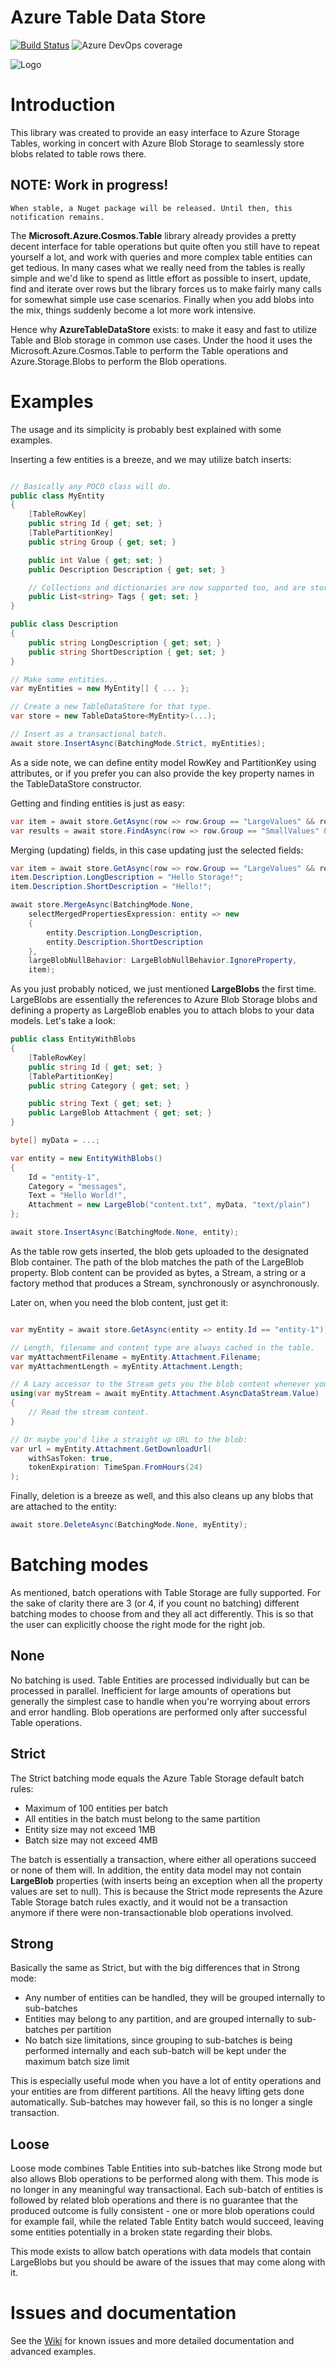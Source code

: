 # Azure Table Data Store

[![Build Status](https://dev.azure.com/jusasi/AzureTableDataStore/_apis/build/status/Jusas.AzureTableDataStore?branchName=master)](https://dev.azure.com/jusasi/AzureTableDataStore/_build/latest?definitionId=2&branchName=master) ![Azure DevOps coverage](https://img.shields.io/azure-devops/coverage/jusasi/AzureTableDataStore/2/master)

![Logo](graphics/logo.png)

# Introduction

This library was created to provide an easy interface to Azure Storage Tables, working in concert with Azure Blob Storage to seamlessly store blobs related to table rows there.

## NOTE: Work in progress!
    When stable, a Nuget package will be released. Until then, this notification remains.

The **Microsoft.Azure.Cosmos.Table** library already provides a pretty decent interface for table operations but quite often you still have to repeat yourself a lot, and work with queries and more complex table entities can get tedious. In many cases what we really need from the tables is really simple and we'd like to spend as little effort as possible to insert, update, find and iterate over rows but the library forces us to make fairly many calls for somewhat simple use case scenarios. Finally when you add blobs into the mix, things suddenly become a lot more work intensive.

Hence why **AzureTableDataStore** exists: to make it easy and fast to utilize Table and Blob storage in common use cases. Under the hood it uses the Microsoft.Azure.Cosmos.Table to perform the Table operations and Azure.Storage.Blobs to perform the Blob operations.

# Examples

The usage and its simplicity is probably best explained with some examples.

Inserting a few entities is a breeze, and we may utilize batch inserts:

```CS

// Basically any POCO class will do.
public class MyEntity
{
    [TableRowKey]
    public string Id { get; set; }
    [TablePartitionKey]
    public string Group { get; set; }

    public int Value { get; set; }
    public Description Description { get; set; }

    // Collections and dictionaries are now supported too, and are stored as JSON strings.
    public List<string> Tags { get; set; }
}

public class Description 
{
    public string LongDescription { get; set; }
    public string ShortDescription { get; set; }
}

// Make some entities...
var myEntities = new MyEntity[] { ... };

// Create a new TableDataStore for that type.
var store = new TableDataStore<MyEntity>(...);

// Insert as a transactional batch.
await store.InsertAsync(BatchingMode.Strict, myEntities);

```

As a side note, we can define entity model RowKey and PartitionKey using attributes, or if you prefer
you can also provide the key property names in the TableDataStore constructor.

Getting and finding entities is just as easy:

```CS
var item = await store.GetAsync(row => row.Group == "LargeValues" && row.Id == "A1");
var results = await store.FindAsync(row => row.Group == "SmallValues" && row.Value < 100);
```

Merging (updating) fields, in this case updating just the selected fields:

```CS
var item = await store.GetAsync(row => row.Group == "LargeValues" && row.Id == "A1");
item.Description.LongDescription = "Hello Storage!";
item.Description.ShortDescription = "Hello!";

await store.MergeAsync(BatchingMode.None, 
    selectMergedPropertiesExpression: entity => new 
    { 
        entity.Description.LongDescription,
        entity.Description.ShortDescription
    },
    largeBlobNullBehavior: LargeBlobNullBehavior.IgnoreProperty, 
    item);
```

As you just probably noticed, we just mentioned **LargeBlobs** the first time.
LargeBlobs are essentially the references to Azure Blob Storage blobs and defining a property as LargeBlob enables you to attach blobs to your data models. Let's take a look:

```CS
public class EntityWithBlobs
{
    [TableRowKey]
    public string Id { get; set; }
    [TablePartitionKey]
    public string Category { get; set; }

    public string Text { get; set; }
    public LargeBlob Attachment { get; set; }
}

byte[] myData = ...;

var entity = new EntityWithBlobs()
{
    Id = "entity-1",
    Category = "messages",
    Text = "Hello World!",
    Attachment = new LargeBlob("content.txt", myData, "text/plain")
};

await store.InsertAsync(BatchingMode.None, entity);
```

As the table row gets inserted, the blob gets uploaded to the designated Blob container. The path of the blob matches the path of the LargeBlob property. Blob content can be provided as bytes, a Stream, a string or a factory method that produces a Stream, synchronously or asynchronously.

Later on, when you need the blob content, just get it:

```CS

var myEntity = await store.GetAsync(entity => entity.Id == "entity-1");

// Length, filename and content type are always cached in the table.
var myAttachmentFilename = myEntity.Attachment.Filename;
var myAttachmentLength = myEntity.Attachment.Length;

// A Lazy accessor to the Stream gets you the blob content whenever you need it.
using(var myStream = await myEntity.Attachment.AsyncDataStream.Value)
{
    // Read the stream content.
}

// Or maybe you'd like a straight up URL to the blob:
var url = myEntity.Attachment.GetDownloadUrl(
    withSasToken: true, 
    tokenExpiration: TimeSpan.FromHours(24)
);

```

Finally, deletion is a breeze as well, and this also cleans up any blobs that are attached to the entity:

```CS
await store.DeleteAsync(BatchingMode.None, myEntity);
```

# Batching modes

As mentioned, batch operations with Table Storage are fully supported. For the sake of clarity there are 3 (or 4, if you count no batching) different batching modes to choose from and they all act differently. This is so that the user can explicitly choose the right mode for the right job.

## None

No batching is used. Table Entities are processed individually but can be processed in parallel. Inefficient for large amounts of operations but generally the simplest case to handle when you're worrying about errors and error handling. Blob operations are performed only after successful Table operations.

## Strict

The Strict batching mode equals the Azure Table Storage default batch rules:
- Maximum of 100 entities per batch
- All entities in the batch must belong to the same partition
- Entity size may not exceed 1MB
- Batch size may not exceed 4MB

The batch is essentially a transaction, where either all operations succeed or none of them will.
In addition, the entity data model may not contain **LargeBlob** properties (with inserts being an exception when all the property values are set to null). This is because the Strict mode represents the Azure Table Storage batch rules exactly, and it would not be a transaction anymore if there were non-transactionable blob operations involved.

## Strong

Basically the same as Strict, but with the big differences that in Strong mode:
- Any number of entities can be handled, they will be grouped internally to sub-batches
- Entities may belong to any partition, and are grouped internally to sub-batches per partition
- No batch size limitations, since grouping to sub-batches is being performed internally and each sub-batch will be kept under the maximum batch size limit

This is especially useful mode when you have a lot of entity operations and your entities are from different partitions. All the heavy lifting gets done automatically. Sub-batches may however fail, so this is no longer a single transaction.

## Loose

Loose mode combines Table Entities into sub-batches like Strong mode but also allows Blob operations to be performed along with them. This mode is no longer in any meaningful way transactional. Each sub-batch of entities is followed by related blob operations and there is no guarantee that the produced outcome is fully consistent - one or more blob operations could for example fail, while the related Table Entity batch would succeed, leaving some entities potentially in a broken state regarding their blobs.

This mode exists to allow batch operations with data models that contain LargeBlobs but you should be aware of the issues that may come along with it.

# Issues and documentation

See the [Wiki](https://github.com/Jusas/AzureTableDataStore/wiki) for known issues and more detailed documentation and advanced examples.